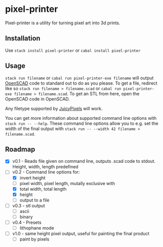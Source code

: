 # pixel-printer
Pixel-printer is a utility for turning pixel art into 3d prints.

## Installation
Use `stack install pixel-printer` or `cabal install pixel-printer`

## Usage
`stack run filename` or `cabal run pixel-printer-exe filename` will output
[OpenSCAD](https://www.openscad.org/index.html) code to standard out to do as
you please. To get a file, redirect like so `stack run filename > filename.scad`
or `cabal run pixel-printer-exe filename > filename.scad`. To get an STL from
here, open the OpenSCAD code in OpenSCAD.

Any filetype supported by
[JuicyPixels](https://hackage.haskell.org/package/JuicyPixels) will work.

You can get more information about supported command line options with `stack
run -- --help`. These command line options allow you to e.g. set the width of
the final output with `stack run -- --width 42 filename > filename.scad`.

## Roadmap
- [x] v0.1 - Reads file given on command line, outputs .scad code to stdout.
      Height, width, length predefined
- [ ] v0.2 - Command line options for:
    - [x] invert height
    - [ ] pixel width, pixel length, mutally exclusive with
    - [x] total width, total length
    - [x] height
    - [ ] output to a file
- [ ] v0.3 - stl output
    - [ ] ascii
    - [ ] binary
- [ ] v0.4 - Presets
    - [ ] lithophane mode
- [ ] v1.0 - same height pixel output, useful for painting the final product
    - [ ] paint by pixels
